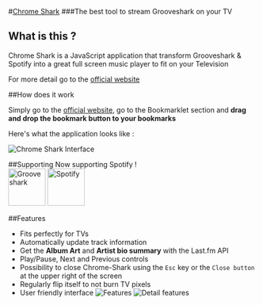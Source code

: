 #[Chrome Shark](http://tareck117.github.io/chrome-shark/)
###The best tool to stream Grooveshark on your TV

## What is this ?

Chrome Shark is a JavaScript application that transform Grooveshark & Spotify into a great full screen music player to fit on your Television

For more detail go to the [official website](http://tareck117.github.io/chrome-shark/)

##How does it work

Simply go to the [official website](http://tareck117.github.io/chrome-shark/), go to the Bookmarklet section and **drag and drop the bookmark button to your bookmarks**

Here's what the application looks like : 

![Chrome Shark Interface](http://i.imgur.com/31bVo4X.jpg)

##Supporting
Now supporting Spotify !
<br>
<img src="http://grooveshark.com/webincludes/images/shareDefault200x200.png" alt="Grooveshark" width="75px">
<img src="http://upload.wikimedia.org/wikipedia/commons/8/8e/Spotify_logo_vertical_white.jpg" alt="Spotify" width="75px">


##Features
- Fits perfectly for TVs
- Automatically update track information
- Get the **Album Art** and **Artist bio summary** with the Last.fm API
- Play/Pause, Next and Previous controls
- Possibility to close Chrome-Shark using the `Esc` key or the `Close button` at the upper right of the screen
- Regularly flip itself to not burn TV pixels
- User friendly interface
![Features](http://i.imgur.com/8MPC6bU.png)
![Detail features](http://i.imgur.com/hvGWDeZ.png)
